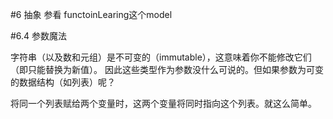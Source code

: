#6 抽象
参看 functoinLearing这个model

#6.4 参数魔法

字符串（以及数和元组）是不可变的（immutable），这意味着你不能修改它们（即只能替换为新值）。
因此这些类型作为参数没什么可说的。但如果参数为可变的数据结构（如列表）呢？


将同一个列表赋给两个变量时，这两个变量将同时指向这个列表。就这么简单。